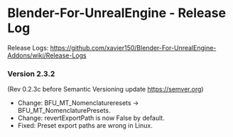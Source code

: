 # Blender-For-UnrealEngine - Release Log
Release Logs: https://github.com/xavier150/Blender-For-UnrealEngine-Addons/wiki/Release-Logs

### Version 2.3.2
(Rev 0.2.3c before Semantic Versioning update https://semver.org)

- Change: BFU_MT_Nomenclatureresets -> BFU_MT_NomenclaturePresets.
- Change: revertExportPath is now False by default.
- Fixed: Preset export paths are wrong in Linux.